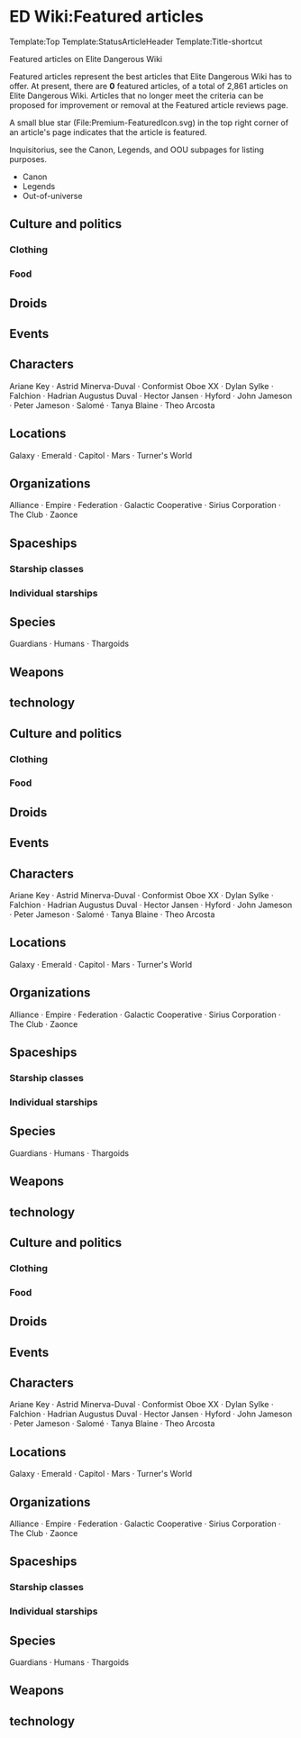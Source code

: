# ED Wiki:Featured articles
Template:Top
Template:StatusArticleHeader
Template:Title-shortcut

Featured articles on Elite Dangerous Wiki

Featured articles represent the best articles that Elite Dangerous Wiki has to offer. At present, there are **0** featured articles, of a total of 2,861 articles on Elite Dangerous Wiki. Articles that no longer meet the criteria can be proposed for improvement or removal at the Featured article reviews page.

A small blue star (File:Premium-FeaturedIcon.svg) in the top right corner of an article's page indicates that the article is featured.

Inquisitorius, see the Canon, Legends, and OOU subpages for listing purposes.

- Canon
- Legends
- Out-of-universe

## Culture and politics

### Clothing

### Food

## Droids

## Events

## Characters

Ariane Key · Astrid Minerva-Duval · Conformist Oboe XX · Dylan Sylke · Falchion · Hadrian Augustus Duval · Hector Jansen · Hyford · John Jameson · Peter Jameson · Salomé · Tanya Blaine · Theo Arcosta

## Locations

Galaxy · Emerald · Capitol · Mars · Turner's World 

## Organizations

Alliance · Empire · Federation · Galactic Cooperative · Sirius Corporation · The Club · Zaonce 

## Spaceships

### Starship classes

### Individual starships

## Species

Guardians · Humans · Thargoids 

## Weapons

## technology

## Culture and politics

### Clothing

### Food

## Droids

## Events

## Characters

Ariane Key · Astrid Minerva-Duval · Conformist Oboe XX · Dylan Sylke · Falchion · Hadrian Augustus Duval · Hector Jansen · Hyford · John Jameson · Peter Jameson · Salomé · Tanya Blaine · Theo Arcosta

## Locations

Galaxy · Emerald · Capitol · Mars · Turner's World 

## Organizations

Alliance · Empire · Federation · Galactic Cooperative · Sirius Corporation · The Club · Zaonce 

## Spaceships

### Starship classes

### Individual starships

## Species

Guardians · Humans · Thargoids 

## Weapons

## technology

## Culture and politics

### Clothing

### Food

## Droids

## Events

## Characters

Ariane Key · Astrid Minerva-Duval · Conformist Oboe XX · Dylan Sylke · Falchion · Hadrian Augustus Duval · Hector Jansen · Hyford · John Jameson · Peter Jameson · Salomé · Tanya Blaine · Theo Arcosta

## Locations

Galaxy · Emerald · Capitol · Mars · Turner's World 

## Organizations

Alliance · Empire · Federation · Galactic Cooperative · Sirius Corporation · The Club · Zaonce 

## Spaceships

### Starship classes

### Individual starships

## Species

Guardians · Humans · Thargoids 

## Weapons

## technology